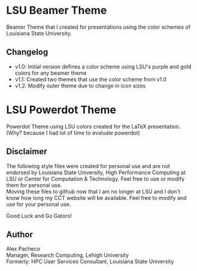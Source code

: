 # LSU Beamer Theme

Beamer Theme that I created for presentations using the color schemes of Louisiana State University.

## Changelog

 * v1.0: Initial version defines a color scheme using LSU's purple and gold colors for any beamer theme
 * v1.1: Created two themes that use the color scheme from v1.0
 * v1.2: Modify outer theme due to change in icon sizes

# LSU Powerdot Theme
Powerdot Theme using LSU colors created for the LaTeX presentation. (Why? because I had lot of time to 
evaluate powerdot)

## Disclaimer

The following style files were created for personal use and are not endorsed by Louisiana State University, 
High Performance Computing at LSU or Center for Computation & Technology. Feel free to use or modify them for 
personal use.  
Moving these files to github now that I am no longer at LSU and I don't know how long my CCT website will 
be available. Feel free to modify and use for your personal use.   

Good Luck and Go Gators!

## Author

Alex Pacheco  
Manager, Research Computing, Lehigh University  
Formerly: HPC User Services Consultant, Louisiana State University  

